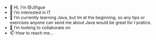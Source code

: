 - 👋 Hi, I’m @Jifigue
- 👀 I’m interested in IT
- 🌱 I’m currently learning Java, but Im at the beginning, so any tips or exercises anyone can send me about Java would be great for I pratice. 
- 💞️ I’m looking to collaborate on 
- 📫 How to reach me...

<!---
Jifigue/Jifigue is a ✨ special ✨ repository because its `README.md` (this file) appears on your GitHub profile.
You can click the Preview link to take a look at your changes.
--->
